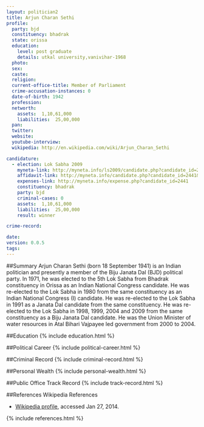 ```yaml
---
layout: politician2
title: Arjun Charan Sethi
profile: 
  party: bjd
  constituency: bhadrak
  state: orissa
  education: 
    level: post graduate
    details: utkal university,vanivihar-1968
  photo: 
  sex: 
  caste: 
  religion: 
  current-office-title: Member of Parliament
  crime-accusation-instances: 0
  date-of-birth: 1942
  profession: 
  networth: 
    assets:  1,10,61,000
    liabilities:  25,00,000
  pan: 
  twitter: 
  website: 
  youtube-interview: 
  wikipedia: http://en.wikipedia.com/wiki/Arjun_Charan_Sethi

candidature: 
  - election: Lok Sabha 2009
    myneta-link: http://myneta.info/ls2009/candidate.php?candidate_id=2441
    affidavit-link: http://myneta.info/candidate.php?candidate_id=2441&scan=original
    expenses-link: http://myneta.info/expense.php?candidate_id=2441
    constituency: bhadrak 
    party: bjd
    criminal-cases: 0
    assets:  1,10,61,000
    liabilities:  25,00,000
    result: winner 

crime-record: 

date: 
version: 0.0.5
tags: 
---
```

##Summary
Arjun Charan Sethi (born 18 September 1941) is an Indian politician and presently a member of the Biju Janata Dal (BJD) political party. In 1971, he was elected to the 5th Lok Sabha from Bhadrak constituency in Orissa as an Indian National Congress candidate. He was re-elected to the Lok Sabha in 1980 from the same constituency as an Indian National Congress (I) candidate. He was re-elected to the Lok Sabha in 1991 as a Janata Dal candidate from the same constituency. He was re-elected to the Lok Sabha in 1998, 1999, 2004 and 2009 from the same constituency as a Biju Janata Dal candidate. He was the Union Minister of water resources in Atal Bihari Vajpayee led government from 2000 to 2004.


##Education
{% include education.html %}


##Political Career
{% include political-career.html %}


##Criminal Record
{% include criminal-record.html %}


##Personal Wealth
{% include personal-wealth.html %}


##Public Office Track Record
{% include track-record.html %}


##References
Wikipedia References
- [Wikipedia profile]({{page.profile.wikipedia}}), accessed Jan 27, 2014.



{% include references.html %}
